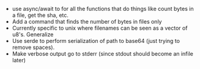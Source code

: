 - use async/await to for all the functions that do things like count bytes in a file, get the sha, etc.
- Add a command that finds the number of bytes in files only
- Currently specific to unix where filenames can be seen as a vector of u8's.  Generalize
- Use serde to perform serialization of path to base64 (just trying to remove spaces).
- Make verbose output go to stderr (since stdout should become an infile later)
